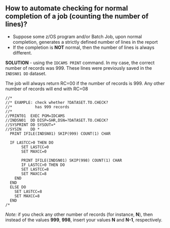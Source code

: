 ## How to automate checking for normal completion of a job (counting the number of lines)?

* Suppose some z/OS program and/or Batch Job, upon normal completion, generates a strictly defined number of lines in the report
* If the completion is **NOT** normal, then the number of lines is always different.

**SOLUTION** - using the `IDCAMS PRINT` command. In my case, the correct number of records was 999. These lines were previously saved in the `INDSN01 DD` dataset.

The job will always return RC=00 if the number of records is 999. Any other number of records will end with RC=08
             
```
//*
//* EXAMPLE: check whether ?DATASET.TO.CHECK?
//*          has 999 records
//*
//PRINT01  EXEC PGM=IDCAMS                                  
//INDSN01  DD DISP=SHR,DSN=?DATASET.TO.CHECK?
//SYSPRINT DD SYSOUT=*                                      
//SYSIN    DD *                                             
  PRINT IFILE(INDSN01) SKIP(999) COUNT(1) CHAR              
                                                             
  IF LASTCC>0 THEN DO                                       
       SET LASTCC=0                                         
       SET MAXCC=0                                          
                                                             
       PRINT IFILE(INDSN01) SKIP(998) COUNT(1) CHAR         
       IF LASTCC>0 THEN DO                                  
       SET LASTCC=8                                         
       SET MAXCC=8                                          
    END                                                      
  END                                                       
  ELSE DO                                                   
    SET LASTCC=8                                            
    SET MAXCC=8                                              
  END                                                       
/*  
```
*Note:* if you check any other number of records (for instance, **N**), then instead of the values **999**, **998**, insert your values **N** and **N-1**, respectively.